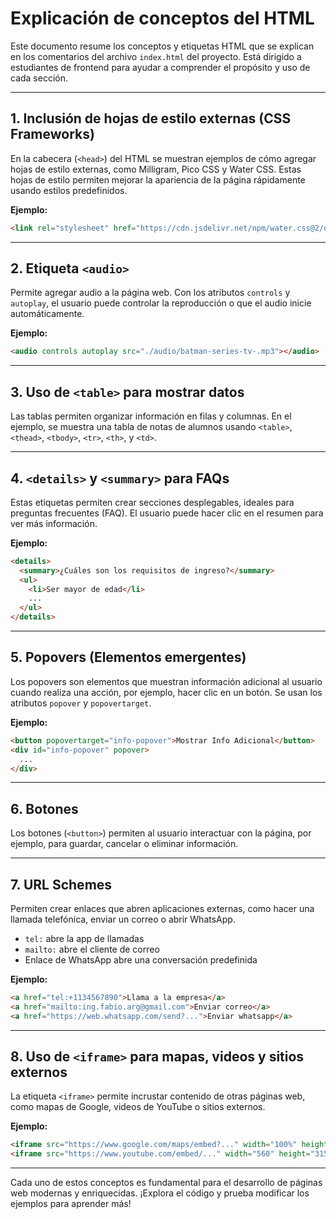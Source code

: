 # Explicación de conceptos del HTML

Este documento resume los conceptos y etiquetas HTML que se explican en los comentarios del archivo `index.html` del proyecto. Está dirigido a estudiantes de frontend para ayudar a comprender el propósito y uso de cada sección.

---

## 1. Inclusión de hojas de estilo externas (CSS Frameworks)
En la cabecera (`<head>`) del HTML se muestran ejemplos de cómo agregar hojas de estilo externas, como Milligram, Pico CSS y Water CSS. Estas hojas de estilo permiten mejorar la apariencia de la página rápidamente usando estilos predefinidos.

**Ejemplo:**
```html
<link rel="stylesheet" href="https://cdn.jsdelivr.net/npm/water.css@2/out/light.css" />
```

---

## 2. Etiqueta `<audio>`
Permite agregar audio a la página web. Con los atributos `controls` y `autoplay`, el usuario puede controlar la reproducción o que el audio inicie automáticamente.

**Ejemplo:**
```html
<audio controls autoplay src="./audio/batman-series-tv-.mp3"></audio>
```

---

## 3. Uso de `<table>` para mostrar datos
Las tablas permiten organizar información en filas y columnas. En el ejemplo, se muestra una tabla de notas de alumnos usando `<table>`, `<thead>`, `<tbody>`, `<tr>`, `<th>`, y `<td>`.

---

## 4. `<details>` y `<summary>` para FAQs
Estas etiquetas permiten crear secciones desplegables, ideales para preguntas frecuentes (FAQ). El usuario puede hacer clic en el resumen para ver más información.

**Ejemplo:**
```html
<details>
  <summary>¿Cuáles son los requisitos de ingreso?</summary>
  <ul>
    <li>Ser mayor de edad</li>
    ...
  </ul>
</details>
```

---

## 5. Popovers (Elementos emergentes)
Los popovers son elementos que muestran información adicional al usuario cuando realiza una acción, por ejemplo, hacer clic en un botón. Se usan los atributos `popover` y `popovertarget`.

**Ejemplo:**
```html
<button popovertarget="info-popover">Mostrar Info Adicional</button>
<div id="info-popover" popover>
  ...
</div>
```

---

## 6. Botones
Los botones (`<button>`) permiten al usuario interactuar con la página, por ejemplo, para guardar, cancelar o eliminar información.

---

## 7. URL Schemes
Permiten crear enlaces que abren aplicaciones externas, como hacer una llamada telefónica, enviar un correo o abrir WhatsApp.

- `tel:` abre la app de llamadas
- `mailto:` abre el cliente de correo
- Enlace de WhatsApp abre una conversación predefinida

**Ejemplo:**
```html
<a href="tel:+1134567890">Llama a la empresa</a>
<a href="mailto:ing.fabio.arg@gmail.com">Enviar correo</a>
<a href="https://web.whatsapp.com/send?...">Enviar whatsapp</a>
```

---

## 8. Uso de `<iframe>` para mapas, videos y sitios externos
La etiqueta `<iframe>` permite incrustar contenido de otras páginas web, como mapas de Google, videos de YouTube o sitios externos.

**Ejemplo:**
```html
<iframe src="https://www.google.com/maps/embed?..." width="100%" height="500"></iframe>
<iframe src="https://www.youtube.com/embed/..." width="560" height="315"></iframe>
```

---

Cada uno de estos conceptos es fundamental para el desarrollo de páginas web modernas y enriquecidas. ¡Explora el código y prueba modificar los ejemplos para aprender más!
